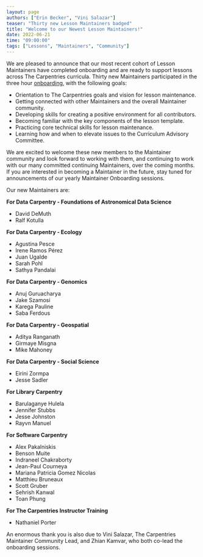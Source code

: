```yaml
---
layout: page
authors: ["Erin Becker", "Vini Salazar"]
teaser: "Thirty new Lesson Maintainers badged"
title: "Welcome to our Newest Lesson Maintainers!"
date: 2022-06-21
time: "09:00:00"
tags: ["Lessons", "Maintainers", "Community"]
---
```


We are pleased to announce that our most recent cohort of Lesson Maintainers have completed onboarding and are ready to support lessons across The Carpentries curricula. Thirty new Maintainers participated in the three hour [onboarding](https://carpentries.github.io/maintainer-onboarding/), with the following goals:

- Orientation to The Carpentries goals and vision for lesson maintenance.
- Getting connected with other Maintainers and the overall Maintainer community.
- Developing skills for creating a positive environment for all contributors.
- Becoming familiar with the key components of the lesson template.
- Practicing core technical skills for lesson maintenance.
- Learning how and when to elevate issues to the Curriculum Advisory Committee.

We are excited to welcome these new members to the Maintainer community and look forward to working with them, and continuing to work with our many committed continuing Maintainers, over the coming months. If you are interested in becoming a Maintainer in the future, stay tuned for announcements of our yearly Maintainer Onboarding sessions.

Our new Maintainers are:

**For Data Carpentry - Foundations of Astronomical Data Science**
- David DeMuth
- Ralf Kotulla

**For Data Carpentry - Ecology**
- Agustina Pesce
- Irene Ramos Pérez
- Juan Ugalde
- Sarah Pohl
- Sathya Pandalai

**For Data Carpentry - Genomics**
- Anuj Guruacharya
- Jake Szamosi
- Karega Pauline
- Saba Ferdous

**For Data Carpentry - Geospatial**
- Aditya Ranganath
- Girmaye Misgna
- Mike Mahoney

**For Data Carpentry - Social Science**
- Eirini Zormpa
- Jesse Sadler

**For Library Carpentry**
- Barulaganye Hulela
- Jennifer Stubbs
- Jesse Johnston
- Rayvn Manuel

**For Software Carpentry**
- Alex Pakalniskis
- Benson Muite
- Indraneel Chakraborty
- Jean-Paul Courneya
- Mariana Patricia Gomez Nicolas
- Matthieu Bruneaux
- Scott Gruber
- Sehrish Kanwal
- Toan Phung

**For The Carpentries Instructor Training**
- Nathaniel Porter

An enormous thank you is also due to Vini Salazar, The Carpentries Maintainer Community Lead, and Zhian Kamvar, who both co-lead the onboarding sessions.
